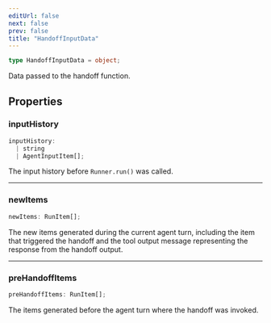 ```yaml
---
editUrl: false
next: false
prev: false
title: "HandoffInputData"
---
```


```ts
type HandoffInputData = object;
```

Data passed to the handoff function.

## Properties

### inputHistory

```ts
inputHistory: 
  | string
  | AgentInputItem[];
```

The input history before `Runner.run()` was called.

***

### newItems

```ts
newItems: RunItem[];
```

The new items generated during the current agent turn, including the item that triggered the
handoff and the tool output message representing the response from the handoff output.

***

### preHandoffItems

```ts
preHandoffItems: RunItem[];
```

The items generated before the agent turn where the handoff was invoked.
